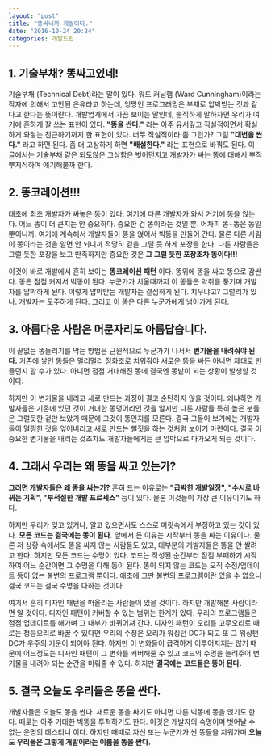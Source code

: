 ```yaml
---
layout: "post"
title: "똥싸니까 개발이다."
date: "2016-10-24 20:24"
categories: 개발드립
---
```


## 1. 기술부채? 똥싸고있네!

기술부채 (Technical Debt)라는 말이 있다. 워드 커닝햄 (Ward Cunningham)이라는 작자에 의해서 고안된 은유라고 하는데, 엉망인 프로그래밍은 부채로 압박받는 것과 같다고 한다는 뜻이란다. 개발업계에서 가끔 보이는 말인데, 솔직하게 말하자면 우리가 여기에 흔하게 잘 쓰는 표현이 있다. **"똥을 싼다."** 라는 아주 유서깊고 직설적이면서 확실하게 와닿는 친근하기까지 한 표현이 있다. 너무 직설적이라 좀 그런가? 그럼 **"대변을 싼다."** 라고 하면 된다. 좀 더 고상하게 하면 **"배설한다."** 라는 표현으로 바꿔도 된다. 이 글에서는 기술부채 같은 되도않은 고상함은 벗어던지고 개발자가 싸는 똥에 대해서 뿌직뿌지직하며 얘기해불까 한다.

## 2. 똥코레이션!!!

태초에 최초 개발자가 싸놓은 똥이 있다. 여기에 다른 개발자가 와서 거기에 똥을 얹는다. 어느 똥이 더 큰지는 안 중요하다. 중요한 건 똥이라는 것일 뿐. 어차피 똥+똥은 똥일뿐이니까. 여기에 계속해서 개발자들이 똥을 얹어서 빅똥을 만들어 간다. 물론 다른 사람이 똥이라는 것을 알면 안 되니까 적당히 겉을 그럴 듯 하게 포장을 한다. 다른 사람들은 그럴 듯한 포장을 보고 만족하지만 중요한 것은 **그 그럴 듯한 포장조차 똥이다!!!**

이것이 바로 개발에서 흔히 보이는 **똥코레이션 패턴** 이다. 똥위에 똥을 싸고 똥으로 감싼다. 똥은 점점 커져서 빅똥이 된다. 누군가가 치울때까지 이 똥들은 악취를 풍기며 개발자를 압박하게 된다. 이렇게 압박받는 개발자는 결심하게 된다. 치우냐고? 그럴리가 있나. 개발자는 도주하게 된다. 그리고 이 똥은 다른 누군가에게 넘어가게 된다.

## 3. 아름다운 사람은 머문자리도 아름답습니다.

이 끝없는 똥돌리기를 막는 방법은 근원적으로 누군가가 나서서 **변기물을 내려줘야 된다.** 기존에 쌓인 똥들은 멀리멀리 정화조로 치워줘야 새로운 똥을 싸든 아니면 제대로 만들던지 할 수가 있다. 아니면 점점 거대해진 똥에 결국엔 똥밭이 되는 상황이 발생할 것이다.

하지만 이 변기물을 내리고 새로 만드는 과정이 결코 순탄하지 않을 것이다. 왜냐하면 개발자들은 기존에 있던 것이 거대한 똥덩어리인 것을 알지만 다른 사람들 특히 높은 분들은 그럴듯한 겉만 보았기 때문에 그것이 똥인지를 모른다. 결국 그들이 보기에는 개발자들이 멀쩡한 것을 엎어버리고 새로 만드는 뻘짓을 하는 것처럼 보이기 마련이다. 결국 이 중요한 변기물을 내리는 것조차도 개발자들에게는 큰 압박으로 다가오게 되는 것이다.

## 4. 그래서 우리는 왜 똥을 싸고 있는가?

**그러면 개발자들은 왜 똥을 싸는가?** 흔히 드는 이유로는 **"급박한 개발일정", "수시로 바뀌는 기획", "부적절한 개발 프로세스"** 등이 있다. 물론 이것들이 가장 큰 이유이기도 하다.

하지만 우리가 잊고 있거나, 알고 있으면서도 스스로 머릿속에서 부정하고 있는 것이 있다. **모든 코드는 결국에는 똥이 된다.** 앞에서 든 이유는 시작부터 똥을 싸는 이유이다. 물론 저 상황 속에서도 똥을 싸지 않는 사람들도 있고, 대부분의 개발자들은 똥을 안 쌀려고 한다. 하지만 모든 코드는 수명이 있다. 코드는 작성된 순간부터 점점 부패하기 시작하여 어느 순간이면 그 수명을 다해 똥이 된다. 똥이 되지 않는 코드는 오직 수정/업데이트 등이 없는 불변의 프로그램 뿐이다. 애초에 그딴 불변의 프로그램이란 있을 수 없으니 결국 코드는 결국 수명을 다하는 것이다.

여기서 흔히 디자인 패턴을 떠올리는 사람들이 있을 것이다. 하지만 개발해본 사람이라면 알 것이다. 디자인 패턴이 커버할 수 있는 범위는 한계가 있다. 우리의 프로그램들은 점점 업데이트를 해가며 그 내부가 바뀌어져 간다. 디자인 패턴이 오리를 고무오리로 때로는 청둥오리로 바꿀 수 있다면 우리의 수정은 오리가 워싱턴 DC가 되고 또 그 워싱턴 DC가 우주의 기운이 되어야 된다. 하지만 이 변화들이 급격하게 이루어지지는 않기 때문에 어느정도는 디자인 패턴이 그 변화를 커버해줄 수 있고 코드의 수명을 늘려주어 변기물을 내려야 되는 순간을 미뤄줄 수 있다. 하지만 **결국에는 코드들은 똥이 된다.**

## 5. 결국 오늘도 우리들은 똥을 싼다.

개발자들은 오늘도 똥을 싼다. 새로운 똥을 싸기도 아니면 다른 빅똥에 똥을 얹기도 한다. 때로는 아주 거대한 빅똥을 투척하기도 한다. 이것은 개발자의 숙명이며 벗어날 수 없는 운명의 데스티니 이다. 하지만 때때로 자신 또는 누군가가 싼 똥들을 치워가며 **오늘도 우리들은 그렇게 개발이라는 이름을 똥을 싼다.**
